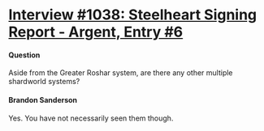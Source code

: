 # [Interview #1038: Steelheart Signing Report - Argent, Entry #6](https://www.theoryland.com/intvmain.php?i=1038#6)

#### Question

Aside from the Greater Roshar system, are there any other multiple shardworld systems?

#### Brandon Sanderson

Yes. You have not necessarily seen them though.

